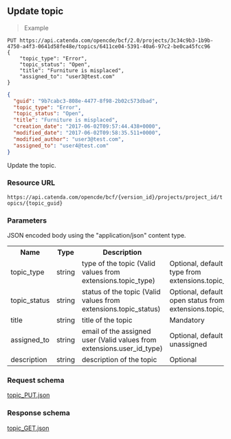 ## Update topic

> Example

```http
PUT https://api.catenda.com/opencde/bcf/2.0/projects/3c34c9b3-1b9b-4750-a4f3-0641d58fe48e/topics/6411ce04-5391-40a6-97c2-be0ca45fcc96
{
    "topic_type": "Error",
    "topic_status": "Open",
    "title": "Furniture is misplaced",
    "assigned_to": "user3@test.com"
}
```

```json
{
  "guid": "9b7cabc3-808e-4477-8f98-2b02c573dbad",
  "topic_type": "Error",
  "topic_status": "Open",
  "title": "Furniture is misplaced",
  "creation_date": "2017-06-02T09:57:44.438+0000",
  "modified_date": "2017-06-02T09:58:35.511+0000",
  "modified_author": "user3@test.com",
  "assigned_to": "user4@test.com"
}
```

Update the topic.

### Resource URL

`https://api.catenda.com/opencde/bcf/{version_id}/projects/project_id/topics/{topic_guid}`

### Parameters

JSON encoded body using the "application/json" content type.

<table class="table">
    <tr><th>Name</th><th>Type</th><th>Description</th><th></th></tr>
    <tr>
        <td>topic_type</td>
        <td>string</td>
        <td>type of the topic (Valid values from extensions.topic_type)</td>
        <td>Optional, default first type from extensions.topic_type</td>
    </tr>
    <tr>
        <td>topic_status</td>
        <td>string</td>
        <td>status of the topic (Valid values from extensions.topic_status)</td>
        <td>Optional, default first open status from extensions.topic_status</td>
    </tr>
    <tr>
        <td>title</td>
        <td>string</td>
        <td>title of the topic</td>
        <td>Mandatory</td>
    </tr>
    <tr>
        <td>assigned_to</td>
        <td>string</td>
        <td>email of the assigned user (Valid values from extensions.user_id_type)</td>
        <td>Optional, default unassigned</td>
    </tr>
    <tr>
        <td>description</td>
        <td>string</td>
        <td>description of the topic</td>
        <td>Optional</td>
    </tr>
</table>

### Request schema

[topic_PUT.json](https://github.com/BuildingSMART/BCF-API/tree/release_1_0/Schemas_draft-03/Collaboration/Topic/topic_PUT.json)

### Response schema

[topic_GET.json](https://github.com/BuildingSMART/BCF-API/tree/release_1_0/Schemas_draft-03/Collaboration/Topic/topic_GET.json)
